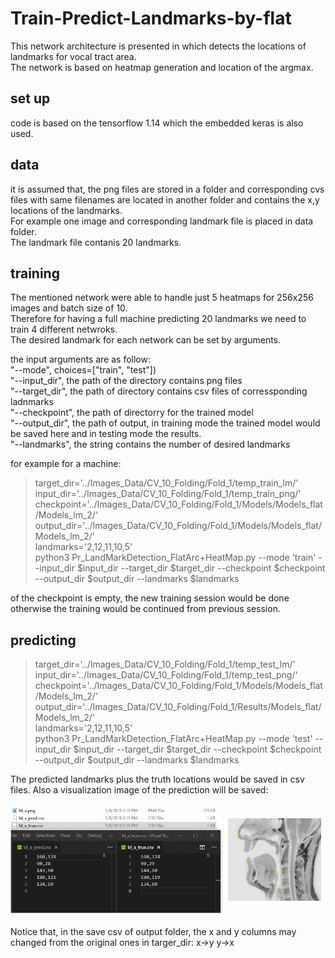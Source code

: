 # Train-Predict-Landmarks-by-flat

This network architecture is presented in which detects the locations of landmarks for vocal tract area.<br>
The network is based on heatmap generation and location of the argmax.


## set up
code is based on the tensorflow 1.14 which the embedded keras is also used.

## data
it is assumed that, the png files are stored in a folder and corresponding cvs files with same filenames are located in another folder and contains the x,y locations of the landmarks. <br>
For example one image and corresponding landmark file is placed in data folder.<br>
The landmark file contanis 20 landmarks.<br>

## training
The mentioned network were able to handle just 5 heatmaps for 256x256 images and batch size of 10.<br>
Therefore for having a full machine predicting 20 landmarks we need to train 4 different netwroks.<br>
The desired landmark for each network can be set by arguments.<br>

the input arguments are as follow: <br>
"--mode", choices=["train", "test"])<br>
"--input_dir", the path of the directory contains png files <br>
"--target_dir",  the path of directory contains csv files of corressponding ladnmarks <br>
"--checkpoint",  the path of directorry for the trained model <br> 
"--output_dir",  the path of output, in training mode the trained model would be saved here and in testing mode the results.<br>
"--landmarks",  the string contains the number of desired landmarks<br>

for example for a machine: <br>

> target_dir='../Images_Data/CV_10_Folding/Fold_1/temp_train_lm/' <br>
> input_dir='../Images_Data/CV_10_Folding/Fold_1/temp_train_png/' <br>
> checkpoint='../Images_Data/CV_10_Folding/Fold_1/Models/Models_flat/Models_lm_2/' <br>
> output_dir='../Images_Data/CV_10_Folding/Fold_1/Models/Models_flat/Models_lm_2/' <br>
> landmarks='2,12,11,10,5' <br>
> python3 Pr_LandMarkDetection_FlatArc+HeatMap.py --mode 'train'   --input_dir   $input_dir     --target_dir  $target_dir    --checkpoint  $checkpoint     --output_dir  $output_dir     --landmarks  $landmarks <br>

of the checkpoint is empty, the new training session would be done otherwise the training would be continued from previous session.


## predicting

> target_dir='../Images_Data/CV_10_Folding/Fold_1/temp_test_lm/' <br>
> input_dir='../Images_Data/CV_10_Folding/Fold_1/temp_test_png/' <br>
> checkpoint='../Images_Data/CV_10_Folding/Fold_1/Models/Models_flat/Models_lm_2/' <br>
> output_dir='../Images_Data/CV_10_Folding/Fold_1/Results/Models_flat/Models_lm_2/' <br>
> landmarks='2,12,11,10,5' <br>
> python3 Pr_LandMarkDetection_FlatArc+HeatMap.py --mode 'test'   --input_dir   $input_dir     --target_dir  $target_dir    --checkpoint  $checkpoint     --output_dir  $output_dir     --landmarks  $landmarks 

The predicted landmarks plus the truth locations would be saved in csv files. Also a visualization image of the prediction will be saved:

![Alt text](output-sample.png?raw=true "Title")


Notice that, in the save csv of output folder, the x and y columns may changed from the original ones in targer_dir:
x->y
y->x
